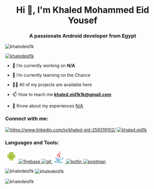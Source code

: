 <h1 align="center">Hi 👋, I'm Khaled Mohammed Eid Yousef</h1>
<h3 align="center">A passionate Android developer from Egypt</h3>

<p align="left"> <img src="https://komarev.com/ghpvc/?username=khaledeid1k&label=Profile%20views&color=0e75b6&style=flat" alt="khaledeid1k" /> </p>

<p align="left"> <a href="https://github.com/ryo-ma/github-profile-trophy"><img src="https://github-profile-trophy.vercel.app/?username=khaledeid1k" alt="khaledeid1k" /></a> </p>

- 🔭 I’m currently working on **N/A**

- 🌱 I’m currently learning on the Chance

- 👨‍💻 All of my projects are available here

- 📫 How to reach me **khaled.eid1k1k@gmail.com**

- 📄 Know about my experiences [N/A](N/A)

<h3 align="left">Connect with me:</h3>
<p align="left">
<a href="https://linkedin.com/in/https://www.linkedin.com/in/khaled-eid-259319102/" target="blank"><img align="center" src="https://raw.githubusercontent.com/rahuldkjain/github-profile-readme-generator/master/src/images/icons/Social/linked-in-alt.svg" alt="https://www.linkedin.com/in/khaled-eid-259319102/" height="30" width="40" /></a>
<a href="https://codeforces.com/profile/khaled.eid1k" target="blank"><img align="center" src="https://raw.githubusercontent.com/rahuldkjain/github-profile-readme-generator/master/src/images/icons/Social/codeforces.svg" alt="khaled.eid1k" height="30" width="40" /></a>
</p>

<h3 align="left">Languages and Tools:</h3>
<p align="left"> <a href="https://developer.android.com" target="_blank" rel="noreferrer"> <img src="https://raw.githubusercontent.com/devicons/devicon/master/icons/android/android-original-wordmark.svg" alt="android" width="40" height="40"/> </a> <a href="https://firebase.google.com/" target="_blank" rel="noreferrer"> <img src="https://www.vectorlogo.zone/logos/firebase/firebase-icon.svg" alt="firebase" width="40" height="40"/> </a> <a href="https://git-scm.com/" target="_blank" rel="noreferrer"> <img src="https://www.vectorlogo.zone/logos/git-scm/git-scm-icon.svg" alt="git" width="40" height="40"/> </a> <a href="https://www.java.com" target="_blank" rel="noreferrer"> <img src="https://raw.githubusercontent.com/devicons/devicon/master/icons/java/java-original.svg" alt="java" width="40" height="40"/> </a> <a href="https://kotlinlang.org" target="_blank" rel="noreferrer"> <img src="https://www.vectorlogo.zone/logos/kotlinlang/kotlinlang-icon.svg" alt="kotlin" width="40" height="40"/> </a> <a href="https://postman.com" target="_blank" rel="noreferrer"> <img src="https://www.vectorlogo.zone/logos/getpostman/getpostman-icon.svg" alt="postman" width="40" height="40"/> </a> </p>

<p><img align="left" src="https://github-readme-stats.vercel.app/api/top-langs?username=khaledeid1k&show_icons=true&locale=en&layout=compact" alt="khaledeid1k" /></p>

<p>&nbsp;<img align="center" src="https://github-readme-stats.vercel.app/api?username=khaledeid1k&show_icons=true&locale=en" alt="khaledeid1k" /></p>

<p><img align="center" src="https://github-readme-streak-stats.herokuapp.com/?user=khaledeid1k&" alt="khaledeid1k" /></p>
